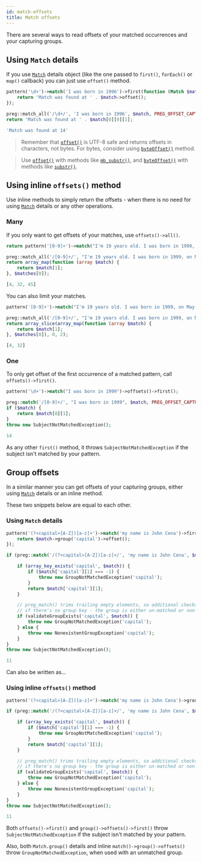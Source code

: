 ```yaml
---
id: match-offsets
title: Match offsets
---
```


There are several ways to read offsets of your matched occurrences and your capturing groups.

## Using `Match` details

If you use [`Match`](match-details.md) details object (like the one passed to `first()`, `forEach()` or `map()` callback) you can just use
`offset()` method.

<!--DOCUSAURUS_CODE_TABS-->
<!--T-Regx-->
```php
pattern('\d+')->match('I was born in 1996')->first(function (Match $match) {
    return 'Match was found at ' . $match->offset();
});
```
<!--PHP-->
```php
preg::match_all('/\d+/', 'I was born in 1996', $match, PREG_OFFSET_CAPTURE);
return 'Match was found at ' . $match[0][0][1];
```
<!--END_DOCUSAURUS_CODE_TABS-->
<!--T-Regx:{return-at(0)}-->
<!--Result-Value-->

```php
'Match was found at 14'
```

> Remember that [`offset()`](match-details.md#offsets) is UTF-8 safe and returns offsets in characters, not bytes. 
> For bytes, consider using [`byteOffset()`](match-details.md#offsets) method.

> Use [`offset()`](match-details.md#offsets) with methods like [`mb_substr()`][1], and [`byteOffset()`](match-details.md#offsets) with methods like [`substr()`][2].

## Using inline `offsets()` method

Use inline methods to simply return the offsets - when there is no need for using [`Match`](match-details.md) details or any other operations.

### Many

If you only want to get offsets of your matches, use `offsets()->all()`.

<!--DOCUSAURUS_CODE_TABS-->
<!--T-Regx-->
```php
return pattern('[0-9]+')->match("I'm 19 years old. I was born in 1999, on May 12")->offsets()->all();
```
<!--PHP-->
```php
preg::match_all('/[0-9]+/', "I'm 19 years old. I was born in 1999, on May 12", $matches, PREG_OFFSET_CAPTURE);
return array_map(function (array $match) {
    return $match[1];
}, $matches[0]);
```
<!--END_DOCUSAURUS_CODE_TABS-->
<!--Result-Value-->

```php
[4, 32, 45]
```

You can also limit your matches.

<!--DOCUSAURUS_CODE_TABS-->
<!--T-Regx-->
```php
pattern('[0-9]+')->match("I'm 19 years old. I was born in 1999, on May 12")->offsets()->only(2);
```
<!--PHP-->
```php
preg::match_all('/[0-9]+/', "I'm 19 years old. I was born in 1999, on May 12", $matches, PREG_OFFSET_CAPTURE);
return array_slice(array_map(function (array $match) {
    return $match[1];
}, $matches[0]), 0, 2);
```
<!--END_DOCUSAURUS_CODE_TABS-->
<!--Result-Value-->

```php
[4, 32]
```

### One

To only get offset of the first occurrence of a matched pattern, call `offsets()->first()`.

<!--DOCUSAURUS_CODE_TABS-->
<!--T-Regx-->
```php
pattern('\d+')->match("I was born in 1999")->offsets()->first();
```
<!--PHP-->
```php
preg::match('/[0-9]+/', "I was born in 1999", $match, PREG_OFFSET_CAPTURE);
if ($match) {
    return $match[0][1];
}
throw new SubjectNotMatchedException();
```
<!--END_DOCUSAURUS_CODE_TABS-->
<!--Result-Value-->

```php
14
```

As any other `first()` method, it throws `SubjectNotMatchedException` if the subject isn't matched by your pattern.

## Group offsets

In a similar manner you can get offsets of your capturing groups, either using [`Match`](match-details.md) details or an inline method.

These two snippets below are equal to each other.

### Using `Match` details

<!--DOCUSAURUS_CODE_TABS-->
<!--T-Regx-->
```php
pattern('(?<capital>[A-Z])[a-z]+')->match('my name is John Cena')->first(function (Match $match) {
    return $match->group('capital')->offset();
});
```
<!--PHP-->
```php
if (preg::match('/(?<capital>[A-Z])[a-z]+/', 'my name is John Cena', $match, PREG_OFFSET_CAPTURE)) {

    if (array_key_exists('capital', $match)) {
        if ($match['capital'][1] === -1) {
            throw new GroupNotMatchedException('capital'); 
        }
        return $match['capital'][1];
    }

    // preg_match() trims trailing empty elements, so additional checks are needed
    // if there's no group key - the group is either un-matched or non-existent
    if (validateGroupExists('capital', $match)) {
        throw new GroupNotMatchedException('capital'); 
    } else {
        throw new NonexistentGroupException('capital');
    }
}
throw new SubjectNotMatchedException();
```
<!--END_DOCUSAURUS_CODE_TABS-->
<!--T-Regx:{return-at(0)}-->
<!--Result-Value-->

```php
11
```

<!-- The PHP snippets for both upper and lower T-Regx snippets are identical -->

Can also be written as...

### Using inline `offsets()` method

<!--DOCUSAURUS_CODE_TABS-->
<!--T-Regx-->
```php
pattern('(?<capital>[A-Z])[a-z]+')->match('my name is John Cena')->group('capital')->offsets()->first();
```
<!--PHP-->
```php
if (preg::match('/(?<capital>[A-Z])[a-z]+/', 'my name is John Cena', $match, PREG_OFFSET_CAPTURE)) {

    if (array_key_exists('capital', $match)) {
        if ($match['capital'][1] === -1) {
            throw new GroupNotMatchedException('capital'); 
        }
        return $match['capital'][1];
    }

    // preg_match() trims trailing empty elements, so additional checks are needed
    // if there's no group key - the group is either un-matched or non-existent
    if (validateGroupExists('capital', $match)) {
        throw new GroupNotMatchedException('capital'); 
    } else {
        throw new NonexistentGroupException('capital');
    }
}
throw new SubjectNotMatchedException();
```
<!--END_DOCUSAURUS_CODE_TABS-->
<!--T-Regx:{return-at(0)}-->
<!--Result-Value-->

```php
11
```

Both `offsets()->first()` and `group()->offsets()->first()` throw `SubjectNotMatchedException` if the subject isn't 
matched by your pattern.

Also, both `Match.group()` details and inline `match()->group()->offsets()` throw `GroupNotMatchedException`, when used with an unmatched group.

[1]: https://www.php.net/manual/en/function.mb-substr.php
[2]: https://www.php.net/manual/en/function.substr.php
